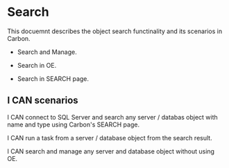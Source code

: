 # Search 
This docuemnt describes the object search functinality and its scenarios in Carbon.


* Search and Manage.

* Search in OE.

* Search in SEARCH page.

## I CAN scenarios

I CAN connect to SQL Server and search any server / databas object with name and type using Carbon's SEARCH page.

I CAN run a task from a server / database object from the search result.

I CAN search and manage any server and database object without using OE.